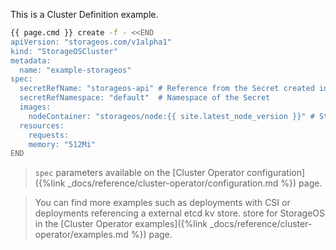 This is a Cluster Definition example. 

```bash
{{ page.cmd }} create -f - <<END
apiVersion: "storageos.com/v1alpha1"
kind: "StorageOSCluster"
metadata:
  name: "example-storageos"
spec:
  secretRefName: "storageos-api" # Reference from the Secret created in the previous step
  secretRefNamespace: "default"  # Namespace of the Secret
  images:
    nodeContainer: "storageos/node:{{ site.latest_node_version }}" # StorageOS version
  resources:
    requests:
    memory: "512Mi"
END
```

> `spec` parameters available on the [Cluster Operator configuration]({%link _docs/reference/cluster-operator/configuration.md %}) page.

> You can find more examples such as deployments with CSI or deployments referencing a external etcd kv store.
store for StorageOS in the [Cluster Operator examples]({%link _docs/reference/cluster-operator/examples.md %}) page.
